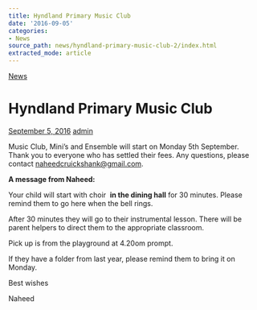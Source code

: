 ```yaml
---
title: Hyndland Primary Music Club
date: '2016-09-05'
categories:
- News
source_path: news/hyndland-primary-music-club-2/index.html
extracted_mode: article
---
```

[News](category/news/)

# Hyndland Primary Music Club

[September 5, 2016](news/hyndland-primary-music-club-2/) [admin](author/admin/)

Music Club, Mini’s and Ensemble will start on Monday 5th September. Thank you to everyone who has settled their fees. Any questions, please contact [naheedcruickshank@gmail.com](mailto:naheedcruickshank@gmail.com).

**A message from Naheed:**

Your child will start with choir&nbsp; **in the dining hall** for 30 minutes. Please remind them to go here when the bell rings.

After 30 minutes they will go to their instrumental lesson. There will be parent helpers to direct them to the appropriate classroom.

Pick up is from the playground at 4.20om prompt.

If they have a folder from last year, please remind them to bring it on Monday.

Best wishes

Naheed
